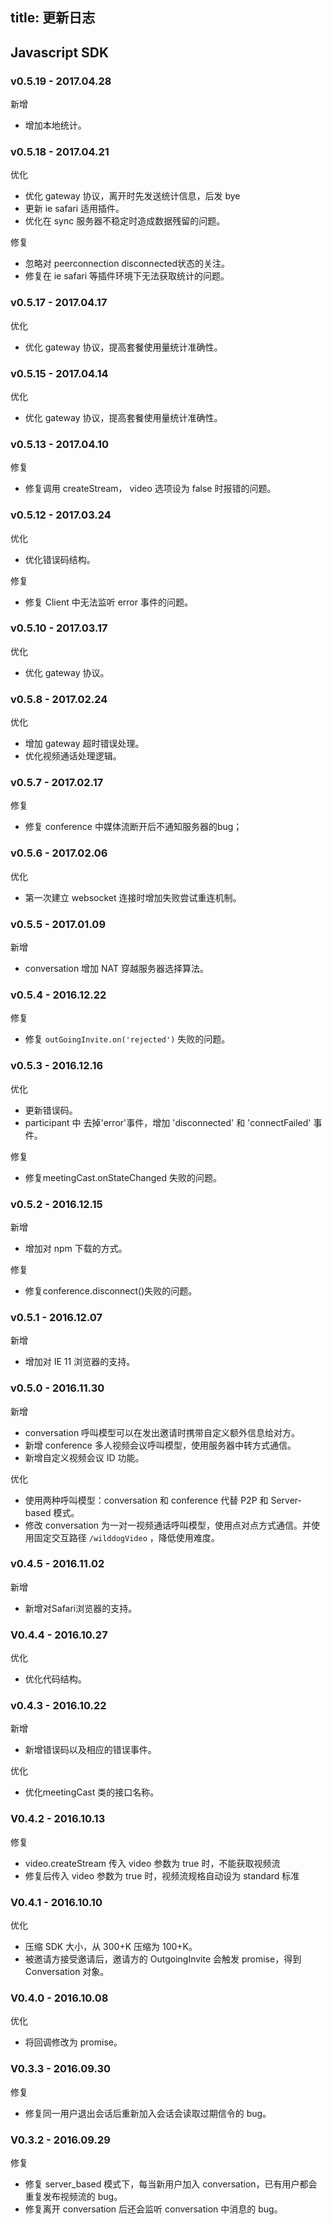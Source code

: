 
title: 更新日志
---

## Javascript SDK

### v0.5.19 - 2017.04.28

<span class="changelog add">新增</span>

- 增加本地统计。

### v0.5.18 - 2017.04.21

<span class="changelog optimize">优化</span>

- 优化 gateway 协议，离开时先发送统计信息，后发 bye
- 更新 ie safari 适用插件。
- 优化在 sync 服务器不稳定时造成数据残留的问题。

<span class="changelog fix">修复</span>

- 忽略对 peerconnection disconnected状态的关注。
- 修复在 ie safari 等插件环境下无法获取统计的问题。

### v0.5.17 - 2017.04.17

<span class="changelog optimize">优化</span>

- 优化 gateway 协议，提高套餐使用量统计准确性。

### v0.5.15 - 2017.04.14

<span class="changelog optimize">优化</span>

- 优化 gateway 协议，提高套餐使用量统计准确性。

### v0.5.13 - 2017.04.10

<span class="changelog fix">修复</span>

- 修复调用 createStream， video 选项设为 false 时报错的问题。

### v0.5.12 - 2017.03.24

<span class="changelog optimize">优化</span>

- 优化错误码结构。

<span class="changelog fix">修复</span>

- 修复 Client 中无法监听 error 事件的问题。

### v0.5.10 - 2017.03.17

<span class="changelog optimize">优化</span>

- 优化 gateway 协议。

### v0.5.8 - 2017.02.24

<span class="changelog optimize">优化</span>

- 增加 gateway 超时错误处理。
- 优化视频通话处理逻辑。

### v0.5.7 - 2017.02.17

<span class="changelog fix">修复</span>

- 修复 conference 中媒体流断开后不通知服务器的bug；

### v0.5.6 - 2017.02.06

<span class="changelog optimize">优化</span>

- 第一次建立 websocket 连接时增加失败尝试重连机制。

### v0.5.5 - 2017.01.09

<span class="changelog add">新增</span>

- conversation 增加 NAT 穿越服务器选择算法。

### v0.5.4 - 2016.12.22

<span class="changelog fix">修复</span>

- 修复 `outGoingInvite.on('rejected')` 失败的问题。

### v0.5.3 - 2016.12.16

<span class="changelog optimize">优化</span>

- 更新错误码。
- participant 中 去掉'error'事件，增加 'disconnected' 和 'connectFailed' 事件。

<span class="changelog fix">修复</span>

- 修复meetingCast.onStateChanged 失败的问题。

### v0.5.2 - 2016.12.15

<span class="changelog add">新增</span>

- 增加对 npm 下载的方式。

<span class="changelog fix">修复</span>

- 修复conference.disconnect()失败的问题。

### v0.5.1 - 2016.12.07

<span class="changelog add">新增</span>

- 增加对 IE 11 浏览器的支持。

### v0.5.0 - 2016.11.30

<span class="changelog add">新增</span>

- conversation 呼叫模型可以在发出邀请时携带自定义额外信息给对方。
- 新增 conference 多人视频会议呼叫模型，使用服务器中转方式通信。
- 新增自定义视频会议 ID 功能。

<span class="changelog optimize">优化</span>

- 使用两种呼叫模型：conversation 和 conference 代替 P2P 和 Server-based 模式。
- 修改 conversation 为一对一视频通话呼叫模型，使用点对点方式通信。并使用固定交互路径 `/wilddogVideo` ，降低使用难度。

### v0.4.5 - 2016.11.02

<span class="changelog add">新增</span>

- 新增对Safari浏览器的支持。

### V0.4.4 - 2016.10.27

<span class="changelog optimize">优化</span>

- 优化代码结构。

### v0.4.3 - 2016.10.22

<span class="changelog add">新增</span>

- 新增错误码以及相应的错误事件。

<span class="changelog optimize">优化</span>

- 优化meetingCast 类的接口名称。

### V0.4.2 - 2016.10.13

<span class="changelog fix">修复</span>

- video.createStream 传入 video 参数为 true 时，不能获取视频流
- 修复后传入 video 参数为 true 时，视频流规格自动设为 standard 标准

### V0.4.1 - 2016.10.10

<span class="changelog optimize">优化</span>

- 压缩 SDK 大小，从 300+K 压缩为 100+K。
- 被邀请方接受邀请后，邀请方的 OutgoingInvite 会触发 promise，得到 Conversation 对象。

### V0.4.0 - 2016.10.08

<span class="changelog optimize">优化</span>

- 将回调修改为 promise。

### V0.3.3 - 2016.09.30

<span class="changelog fix">修复</span>

- 修复同一用户退出会话后重新加入会话会读取过期信令的 bug。

### V0.3.2 - 2016.09.29

<span class="changelog fix">修复</span>

- 修复 server_based 模式下，每当新用户加入 conversation，已有用户都会重复发布视频流的 bug。
- 修复离开 conversation 后还会监听 conversation 中消息的 bug。
